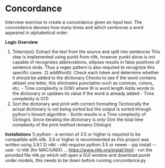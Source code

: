 # Concordance


Interview exercise to create a concordance given an input text. The concordance denotes how many times and which sentences a word appeared in alphabetical order.

**Logic Overview**
  1) Tokenize(): Extract the text from the source and split into sentences 
      This step is implemented using punkt from nltk, however punkt alone is not capable of recognizes abbreviations, ellipses results in false positives 
      of sentence ends. Thus a regex pattern is also required to recognize this specific cases. 
	2) addWord(): Check each token and determine whether it should be added to the dictionary
      Checks to see if the word contains atleast one letter, this eliminates punctation such as commas, colons, etc.
			    - Time complexity is O(W) where W is word length
			Adds words to the dictionary or updates its value if the word is already added
			    - Time complexity is O(1)
  3) Sort the dictionary and print with correct formatting 
      Technically the actual dictionary is not being sorted but the output is sorted through python's timsort algorithm 
			    - Sortin results in a Time complexity of O(nlogn). Since iterating the dictionary is only O(n) the total time complexity of the print method 
			      remains O(nlogn)



**Installations**
	1) python
		- a version of 3.5 or higher is required to be compatible with nltk. 3.9 or higher is recommended as this project was written using 3.9.1
	2) nlkt
		- nlkt requires python 3.5 or newer
		- pip install --user -U nltk (for MAC/UNIX)  ...   https://www.nltk.org/install.html
		- run the provided file nltk.py which will open a GUI window and download punkt under models, this needs to be down before running concordance.py
